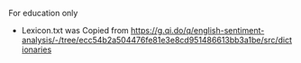 For education only

* Lexicon.txt was Copied from https://g.qi.do/q/english-sentiment-analysis/-/tree/ecc54b2a504476fe81e3e8cd951486613bb3a1be/src/dictionaries